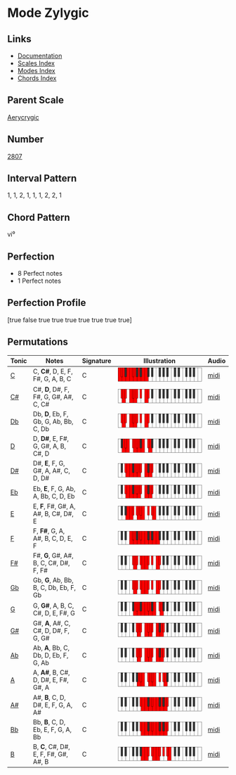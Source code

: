 # Mode Zylygic

## Links

- [Documentation](README.md)
- [Scales Index](Scales.md)
- [Modes Index](Modes.md)
- [Chords Index](Chords.md)

## Parent Scale

[Aerycrygic](ScaleAerycrygic.md)

## Number

[2807](https://ianring.com/musictheory/scales/2807)

## Interval Pattern

1, 1, 2, 1, 1, 1, 2, 2, 1

## Chord Pattern

vi⁰

## Perfection

- 8 Perfect notes
- 1 Perfect notes

## Perfection Profile

[true false true true true true true true true]

## Permutations

| Tonic | Notes | Signature | Illustration | Audio |
|-------|-------|-----------|--------------|-------|
| [C](ModeCNaturalZylygic.md) | C, **C#**, D, E, F, F#, G, A, B, C | C | ![CNaturalZylygic](ModeCNaturalZylygic.png) | [midi](https://github.com/edipermadi/music/blob/main/docs/ModeCNaturalZylygic.mid?raw=true) |
| [C#](ModeCSharpZylygic.md) | C#, **D**, D#, F, F#, G, G#, A#, C, C# | C | ![CSharpZylygic](ModeCSharpZylygic.png) | [midi](https://github.com/edipermadi/music/blob/main/docs/ModeCSharpZylygic.mid?raw=true) |
| [Db](ModeDFlatZylygic.md) | Db, **D**, Eb, F, Gb, G, Ab, Bb, C, Db | C | ![DFlatZylygic](ModeDFlatZylygic.png) | [midi](https://github.com/edipermadi/music/blob/main/docs/ModeDFlatZylygic.mid?raw=true) |
| [D](ModeDNaturalZylygic.md) | D, **D#**, E, F#, G, G#, A, B, C#, D | C | ![DNaturalZylygic](ModeDNaturalZylygic.png) | [midi](https://github.com/edipermadi/music/blob/main/docs/ModeDNaturalZylygic.mid?raw=true) |
| [D#](ModeDSharpZylygic.md) | D#, **E**, F, G, G#, A, A#, C, D, D# | C | ![DSharpZylygic](ModeDSharpZylygic.png) | [midi](https://github.com/edipermadi/music/blob/main/docs/ModeDSharpZylygic.mid?raw=true) |
| [Eb](ModeEFlatZylygic.md) | Eb, **E**, F, G, Ab, A, Bb, C, D, Eb | C | ![EFlatZylygic](ModeEFlatZylygic.png) | [midi](https://github.com/edipermadi/music/blob/main/docs/ModeEFlatZylygic.mid?raw=true) |
| [E](ModeENaturalZylygic.md) | E, **F**, F#, G#, A, A#, B, C#, D#, E | C | ![ENaturalZylygic](ModeENaturalZylygic.png) | [midi](https://github.com/edipermadi/music/blob/main/docs/ModeENaturalZylygic.mid?raw=true) |
| [F](ModeFNaturalZylygic.md) | F, **F#**, G, A, A#, B, C, D, E, F | C | ![FNaturalZylygic](ModeFNaturalZylygic.png) | [midi](https://github.com/edipermadi/music/blob/main/docs/ModeFNaturalZylygic.mid?raw=true) |
| [F#](ModeFSharpZylygic.md) | F#, **G**, G#, A#, B, C, C#, D#, F, F# | C | ![FSharpZylygic](ModeFSharpZylygic.png) | [midi](https://github.com/edipermadi/music/blob/main/docs/ModeFSharpZylygic.mid?raw=true) |
| [Gb](ModeGFlatZylygic.md) | Gb, **G**, Ab, Bb, B, C, Db, Eb, F, Gb | C | ![GFlatZylygic](ModeGFlatZylygic.png) | [midi](https://github.com/edipermadi/music/blob/main/docs/ModeGFlatZylygic.mid?raw=true) |
| [G](ModeGNaturalZylygic.md) | G, **G#**, A, B, C, C#, D, E, F#, G | C | ![GNaturalZylygic](ModeGNaturalZylygic.png) | [midi](https://github.com/edipermadi/music/blob/main/docs/ModeGNaturalZylygic.mid?raw=true) |
| [G#](ModeGSharpZylygic.md) | G#, **A**, A#, C, C#, D, D#, F, G, G# | C | ![GSharpZylygic](ModeGSharpZylygic.png) | [midi](https://github.com/edipermadi/music/blob/main/docs/ModeGSharpZylygic.mid?raw=true) |
| [Ab](ModeAFlatZylygic.md) | Ab, **A**, Bb, C, Db, D, Eb, F, G, Ab | C | ![AFlatZylygic](ModeAFlatZylygic.png) | [midi](https://github.com/edipermadi/music/blob/main/docs/ModeAFlatZylygic.mid?raw=true) |
| [A](ModeANaturalZylygic.md) | A, **A#**, B, C#, D, D#, E, F#, G#, A | C | ![ANaturalZylygic](ModeANaturalZylygic.png) | [midi](https://github.com/edipermadi/music/blob/main/docs/ModeANaturalZylygic.mid?raw=true) |
| [A#](ModeASharpZylygic.md) | A#, **B**, C, D, D#, E, F, G, A, A# | C | ![ASharpZylygic](ModeASharpZylygic.png) | [midi](https://github.com/edipermadi/music/blob/main/docs/ModeASharpZylygic.mid?raw=true) |
| [Bb](ModeBFlatZylygic.md) | Bb, **B**, C, D, Eb, E, F, G, A, Bb | C | ![BFlatZylygic](ModeBFlatZylygic.png) | [midi](https://github.com/edipermadi/music/blob/main/docs/ModeBFlatZylygic.mid?raw=true) |
| [B](ModeBNaturalZylygic.md) | B, **C**, C#, D#, E, F, F#, G#, A#, B | C | ![BNaturalZylygic](ModeBNaturalZylygic.png) | [midi](https://github.com/edipermadi/music/blob/main/docs/ModeBNaturalZylygic.mid?raw=true) |
